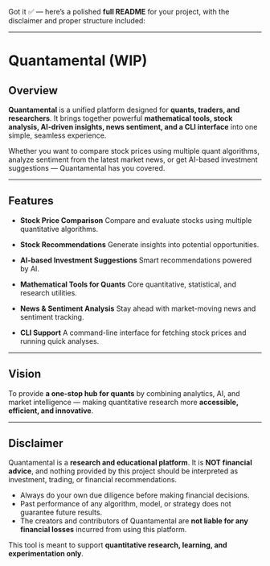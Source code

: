 Got it ✅ — here’s a polished **full README** for your project, with the disclaimer and proper structure included:

---

# Quantamental (WIP)

## Overview

**Quantamental** is a unified platform designed for **quants, traders, and researchers**.
It brings together powerful **mathematical tools, stock analysis, AI-driven insights, news sentiment, and a CLI interface** into one simple, seamless experience.

Whether you want to compare stock prices using multiple quant algorithms, analyze sentiment from the latest market news, or get AI-based investment suggestions — Quantamental has you covered.

---

## Features

* **Stock Price Comparison**
  Compare and evaluate stocks using multiple quantitative algorithms.

* **Stock Recommendations**
  Generate insights into potential opportunities.

* **AI-based Investment Suggestions**
  Smart recommendations powered by AI.

* **Mathematical Tools for Quants**
  Core quantitative, statistical, and research utilities.

* **News & Sentiment Analysis**
  Stay ahead with market-moving news and sentiment tracking.

* **CLI Support**
  A command-line interface for fetching stock prices and running quick analyses.

---

## Vision

To provide **a one-stop hub for quants** by combining analytics, AI, and market intelligence — making quantitative research more **accessible, efficient, and innovative**.

---
## Disclaimer

Quantamental is a **research and educational platform**.
It is **NOT financial advice**, and nothing provided by this project should be interpreted as investment, trading, or financial recommendations.

* Always do your own due diligence before making financial decisions.
* Past performance of any algorithm, model, or strategy does not guarantee future results.
* The creators and contributors of Quantamental are **not liable for any financial losses** incurred from using this platform.

This tool is meant to support **quantitative research, learning, and experimentation only**.